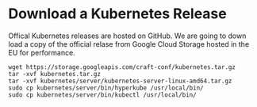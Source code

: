 # Download a Kubernetes Release

Offical Kubernetes releases are hosted on GitHub. We are going to down load a copy of the official relase from Google Cloud Storage hosted in the EU for performance.

```
wget https://storage.googleapis.com/craft-conf/kubernetes.tar.gz
tar -xvf kubernetes.tar.gz
tar -xvf kubernetes/server/kubernetes-server-linux-amd64.tar.gz
sudo cp kubernetes/server/bin/hyperkube /usr/local/bin/
sudo cp kubernetes/server/bin/kubectl /usr/local/bin/
```
